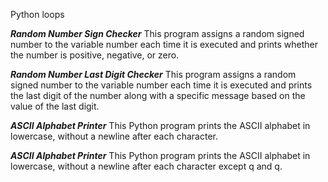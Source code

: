 Python loops


***Random Number Sign Checker***
This program assigns a random signed number to the variable number each time it is executed and prints whether the number is positive, negative, or zero.

***Random Number Last Digit Checker***
This program assigns a random signed number to the variable number each time it is executed and prints the last digit of the number along with a specific message based on the value of the last digit.

***ASCII Alphabet Printer***
This Python program prints the ASCII alphabet in lowercase, without a newline after each character.

***ASCII Alphabet Printer***
This Python program prints the ASCII alphabet in lowercase, without a newline after each character except q and q.